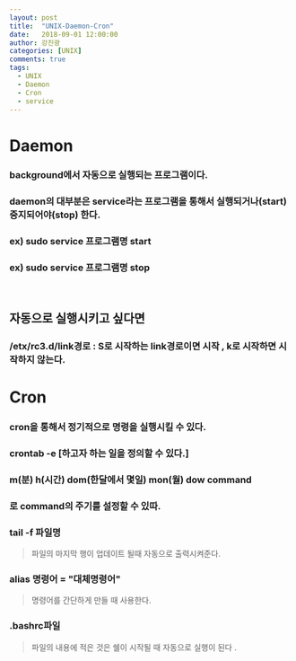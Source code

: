 ```yaml
---
layout: post
title:  "UNIX-Daemon-Cron"
date:   2018-09-01 12:00:00
author: 강진광
categories: [UNIX]
comments: true
tags:
  - UNIX
  - Daemon
  - Cron
  - service
---
```

# Daemon
### background에서 자동으로 실행되는 프로그램이다.
### daemon의 대부분은 service라는 프로그램을 통해서 실행되거나(start) 중지되어야(stop) 한다.
### ex) sudo service 프로그램명 start 
### ex) sudo service 프로그램명 stop
<br>

## 자동으로 실행시키고 싶다면 
### /etx/rc3.d/link경로 : S로 시작하는 link경로이면 시작 , k로 시작하면 시작하지 않는다.

# Cron
### cron을 통해서 정기적으로 명령을 실행시킬 수 있다.
### crontab -e [하고자 하는 일을 정의할 수 있다.]
### m(분)  h(시간)  dom(한달에서 몇일) mon(월) dow command 
### 로 command의 주기를 설정할 수 있따.

### tail -f 파일명
> 파일의 마지막 행이 업데이트 될때 자동으로 출력시켜준다.

### alias 명령어 = "대체명령어"
> 명령어를 간단하게 만들 때 사용한다.

### .bashrc파일
> 파일의 내용에 적은 것은 쉘이 시작될 때 자동으로 실행이 된다 .
